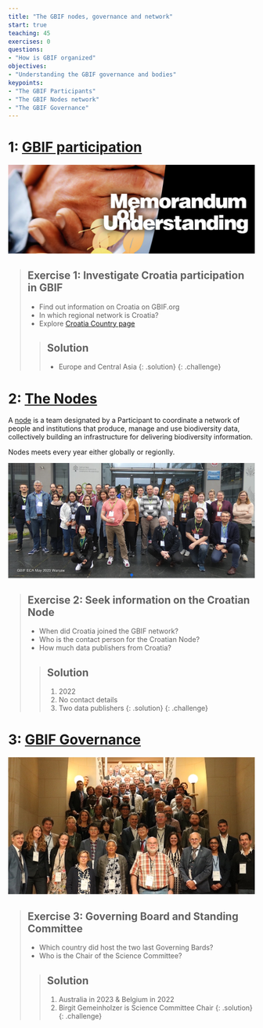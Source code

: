 ```yaml
---
title: "The GBIF nodes, governance and network"
start: true
teaching: 45
exercises: 0
questions:
- "How is GBIF organized"
objectives:
- "Understanding the GBIF governance and bodies"
keypoints:
- "The GBIF Participants"
- "The GBIF Nodes network"
- "The GBIF Governance"
---
```


# 1: [GBIF participation](https://docs.google.com/presentation/d/1LpvVyCKgghbAvn8yIMoCCYEr7E2nF0-53eSBjr-ckV4/edit?usp=sharing)

![GBIF participation](../assets/img/GBIF_MoU.png)

> ## Exercise 1: Investigate Croatia participation in GBIF
> 
> - Find out information on Croatia on GBIF.org
> - In which regional network is Croatia?
> - Explore [Croatia Country page](https://www.gbif.org/country/HR/summary)
> 
> > ## Solution
> > -  Europe and Central Asia
> {: .solution}
{: .challenge}

# 2: [The Nodes](https://docs.google.com/presentation/d/1w-JcMmh6PTuum81Qr0q3SeHBgy7yF0FjjbVX_9bSgH0/edit?usp=sharing)
A [node](https://www.gbif.org/nodes) is a team designated by a Participant to coordinate a network of people and institutions that produce, manage and use biodiversity data, collectively building an infrastructure for delivering biodiversity information.

Nodes meets every year either globally or regionlly. 

![ECA Nodes meeting](../assets/img/ECA2023_Warshaw.png)


> ## Exercise 2: Seek information on the Croatian Node
> 
> - When did Croatia joined the GBIF network?
> - Who is the contact person for the Croatian Node?
> - How much data publishers from Croatia?
> 
> > ## Solution
> > 1. 2022
> > 2. No contact details
> > 3. Two data publishers
> {: .solution}
{: .challenge}

# 3: [GBIF Governance](https://docs.google.com/presentation/d/1Sce89pOXwkPOCp6oTE9GgQaYyey0KHs8db0DlI2dWd0/edit?usp=sharing)

![GBIF Governance](../assets/img/GB29Brussels.JPG)

> ## Exercise 3: Governing Board and Standing Committee
> 
> - Which country did host the two last Governing Bards?
> - Who is the Chair of the Science Committee?
> 
> > ## Solution
> > 1. Australia in 2023 & Belgium in 2022
> > 2. Birgit Gemeinholzer is Science Committee Chair
> {: .solution}
{: .challenge}
